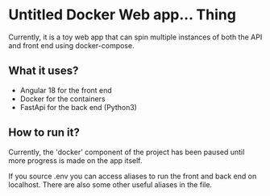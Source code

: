 # Untitled Docker Web app... Thing
Currently, it is a toy web app that can spin multiple instances of both the API and front end using docker-compose.

## What it uses?
- Angular 18 for the front end
- Docker for the containers
- FastApi for the back end (Python3)

## How to run it?
Currently, the 'docker' component of the project has been paused until more progress is made on the app itself.

If you source .env you can access aliases to run the front and back end on localhost. There are also some other useful aliases in the file.
